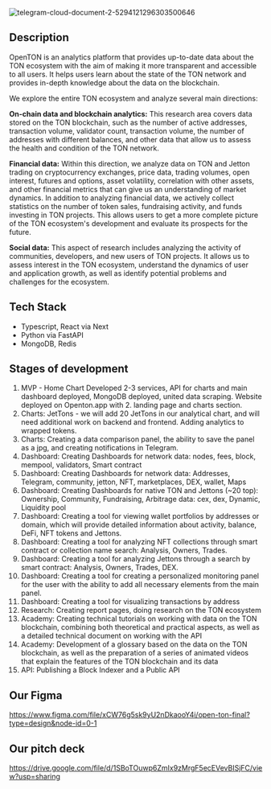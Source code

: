 

![telegram-cloud-document-2-5294121296303500646](https://user-images.githubusercontent.com/40736106/230440274-5e248f47-a637-404c-bfcb-261743d84299.jpg)


## Description

OpenTON is an analytics platform that provides up-to-date data about the TON ecosystem with the aim of making it more transparent and accessible to all users. It helps users learn about the state of the TON network and provides in-depth knowledge about the data on the blockchain.

We explore the entire TON ecosystem and analyze several main directions:

**On-chain data and blockchain analytics:** This research area covers data stored on the TON blockchain, such as the number of active addresses, transaction volume, validator count, transaction volume, the number of addresses with different balances, and other data that allow us to assess the health and condition of the TON network.

**Financial data:** Within this direction, we analyze data on TON and Jetton trading on cryptocurrency exchanges, price data, trading volumes, open interest, futures and options, asset volatility, correlation with other assets, and other financial metrics that can give us an understanding of market dynamics. In addition to analyzing financial data, we actively collect statistics on the number of token sales, fundraising activity, and funds investing in TON projects. This allows users to get a more complete picture of the TON ecosystem's development and evaluate its prospects for the future.

**Social data:**  This aspect of research includes analyzing the activity of communities, developers, and new users of TON projects. It allows us to assess interest in the TON ecosystem, understand the dynamics of user and application growth, as well as identify potential problems and challenges for the ecosystem.

## Tech Stack
- Typescript, React via Next
- Python via FastAPI
- MongoDB, Redis

## Stages of development
1. MVP - Home Chart Developed 2-3 services, API for charts and main dashboard deployed, MongoDB deployed, united data scraping. Website deployed on Openton.app with 2. landing page and charts section.
3. Charts: JetTons - we will add 20 JetTons in our analytical chart, and will need additional work on backend and frontend. Adding analytics to wrapped tokens.
4. Charts: Creating a data comparison panel, the ability to save the panel as a jpg, and creating notifications in Telegram.
5. Dashboard: Creating Dashboards for network data: nodes, fees, block, mempool, validators, Smart contract
6. Dashboard: Creating Dashboards for network data: Addresses, Telegram, community, jetton, NFT, marketplaces, DEX, wallet, Maps
7. Dashboard: Creating Dashboards for native TON and Jettons (~20 top): Ownership, Community, Fundraising, Arbitrage data: cex, dex, Dynamic, Liquidity pool
8. Dashboard: Creating a tool for viewing wallet portfolios by addresses or domain, which will provide detailed information about activity, balance, DeFi, NFT tokens and Jettons.
9. Dashboard: Creating a tool for analyzing NFT collections through smart contract or collection name search: Analysis, Owners, Trades.
10. Dashboard: Creating a tool for analyzing Jettons through a search by smart contract: Analysis, Owners, Trades, DEX.
11. Dashboard: Creating a tool for creating a personalized monitoring panel for the user with the ability to add all necessary elements from the main panel.
12. Dashboard: Creating a tool for visualizing transactions by address
13. Research: Creating report pages, doing research on the TON ecosystem
14. Academy: Creating technical tutorials on working with data on the TON blockchain, combining both theoretical and practical aspects, as well as a detailed technical document on working with the API
15. Academy: Development of a glossary based on the data on the TON blockchain, as well as the preparation of a series of animated videos that explain the features of the TON blockchain and its data
16. API: Publishing a Block Indexer and a Public API

## Our Figma
https://www.figma.com/file/xCW76g5sk9yU2nDkaooY4i/open-ton-final?type=design&node-id=0-1

## Our pitch deck
https://drive.google.com/file/d/1SBoTOuwp6ZmIx9zMrgF5ecEVevBISjFC/view?usp=sharing



